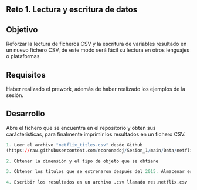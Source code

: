 
## Reto 1. Lectura y escritura de datos 

## Objetivo
Reforzar la lectura de ficheros CSV y la escritura de variables resultado en un nuevo fichero CSV, de este modo será fácil su lectura en otros lenguajes o plataformas.

## Requisitos
Haber realizado el prework, además de haber realizado los ejemplos de la sesión.

## Desarrollo
Abre el fichero que se encuentra en el repositorio y obten sus carácteristicas, para finalmente imprimir los resultados en un fichero CSV.

```R
1. Leer el archivo "netflix_titles.csv" desde Github
(https://raw.githubusercontent.com/ecoronadoj/Sesion_1/main/Data/netflix_titles.csv), almacenarlo en un df llamado netflix

2. Obtener la dimensión y el tipo de objeto que se obtiene

3. Obtener los títulos que se estrenaron después del 2015. Almacenar este df en una variable llamada net.2015

4. Escribir los resultados en un archivo .csv llamado res.netflix.csv

```
